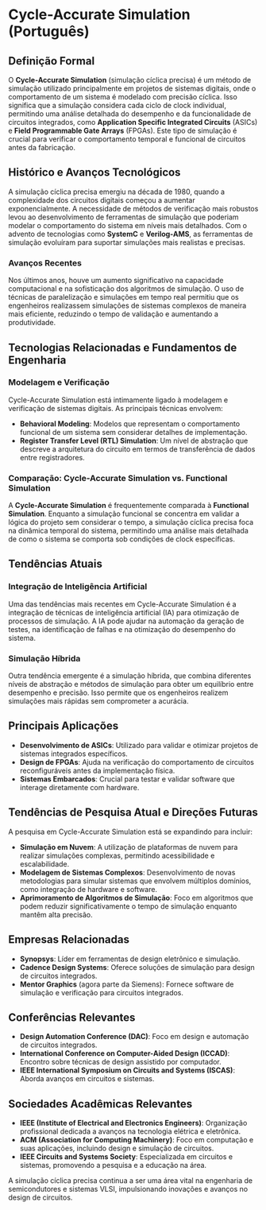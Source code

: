 # Cycle-Accurate Simulation (Português)

## Definição Formal

O **Cycle-Accurate Simulation** (simulação cíclica precisa) é um método de simulação utilizado principalmente em projetos de sistemas digitais, onde o comportamento de um sistema é modelado com precisão cíclica. Isso significa que a simulação considera cada ciclo de clock individual, permitindo uma análise detalhada do desempenho e da funcionalidade de circuitos integrados, como **Application Specific Integrated Circuits** (ASICs) e **Field Programmable Gate Arrays** (FPGAs). Este tipo de simulação é crucial para verificar o comportamento temporal e funcional de circuitos antes da fabricação.

## Histórico e Avanços Tecnológicos

A simulação cíclica precisa emergiu na década de 1980, quando a complexidade dos circuitos digitais começou a aumentar exponencialmente. A necessidade de métodos de verificação mais robustos levou ao desenvolvimento de ferramentas de simulação que poderiam modelar o comportamento do sistema em níveis mais detalhados. Com o advento de tecnologias como **SystemC** e **Verilog-AMS**, as ferramentas de simulação evoluíram para suportar simulações mais realistas e precisas.

### Avanços Recentes

Nos últimos anos, houve um aumento significativo na capacidade computacional e na sofisticação dos algoritmos de simulação. O uso de técnicas de paralelização e simulações em tempo real permitiu que os engenheiros realizassem simulações de sistemas complexos de maneira mais eficiente, reduzindo o tempo de validação e aumentando a produtividade.

## Tecnologias Relacionadas e Fundamentos de Engenharia

### Modelagem e Verificação

Cycle-Accurate Simulation está intimamente ligado à modelagem e verificação de sistemas digitais. As principais técnicas envolvem:

- **Behavioral Modeling**: Modelos que representam o comportamento funcional de um sistema sem considerar detalhes de implementação.
- **Register Transfer Level (RTL) Simulation**: Um nível de abstração que descreve a arquitetura do circuito em termos de transferência de dados entre registradores.

### Comparação: Cycle-Accurate Simulation vs. Functional Simulation

A **Cycle-Accurate Simulation** é frequentemente comparada à **Functional Simulation**. Enquanto a simulação funcional se concentra em validar a lógica do projeto sem considerar o tempo, a simulação cíclica precisa foca na dinâmica temporal do sistema, permitindo uma análise mais detalhada de como o sistema se comporta sob condições de clock específicas.

## Tendências Atuais

### Integração de Inteligência Artificial

Uma das tendências mais recentes em Cycle-Accurate Simulation é a integração de técnicas de inteligência artificial (IA) para otimização de processos de simulação. A IA pode ajudar na automação da geração de testes, na identificação de falhas e na otimização do desempenho do sistema.

### Simulação Híbrida

Outra tendência emergente é a simulação híbrida, que combina diferentes níveis de abstração e métodos de simulação para obter um equilíbrio entre desempenho e precisão. Isso permite que os engenheiros realizem simulações mais rápidas sem comprometer a acurácia.

## Principais Aplicações

- **Desenvolvimento de ASICs**: Utilizado para validar e otimizar projetos de sistemas integrados específicos.
- **Design de FPGAs**: Ajuda na verificação do comportamento de circuitos reconfiguráveis antes da implementação física.
- **Sistemas Embarcados**: Crucial para testar e validar software que interage diretamente com hardware.

## Tendências de Pesquisa Atual e Direções Futuras

A pesquisa em Cycle-Accurate Simulation está se expandindo para incluir:

- **Simulação em Nuvem**: A utilização de plataformas de nuvem para realizar simulações complexas, permitindo acessibilidade e escalabilidade.
- **Modelagem de Sistemas Complexos**: Desenvolvimento de novas metodologias para simular sistemas que envolvem múltiplos domínios, como integração de hardware e software.
- **Aprimoramento de Algoritmos de Simulação**: Foco em algoritmos que podem reduzir significativamente o tempo de simulação enquanto mantêm alta precisão.

## Empresas Relacionadas

- **Synopsys**: Líder em ferramentas de design eletrônico e simulação.
- **Cadence Design Systems**: Oferece soluções de simulação para design de circuitos integrados.
- **Mentor Graphics** (agora parte da Siemens): Fornece software de simulação e verificação para circuitos integrados.

## Conferências Relevantes

- **Design Automation Conference (DAC)**: Foco em design e automação de circuitos integrados.
- **International Conference on Computer-Aided Design (ICCAD)**: Encontro sobre técnicas de design assistido por computador.
- **IEEE International Symposium on Circuits and Systems (ISCAS)**: Aborda avanços em circuitos e sistemas.

## Sociedades Acadêmicas Relevantes

- **IEEE (Institute of Electrical and Electronics Engineers)**: Organização profissional dedicada a avanços na tecnologia elétrica e eletrônica.
- **ACM (Association for Computing Machinery)**: Foco em computação e suas aplicações, incluindo design e simulação de circuitos.
- **IEEE Circuits and Systems Society**: Especializada em circuitos e sistemas, promovendo a pesquisa e a educação na área.

A simulação cíclica precisa continua a ser uma área vital na engenharia de semicondutores e sistemas VLSI, impulsionando inovações e avanços no design de circuitos.
